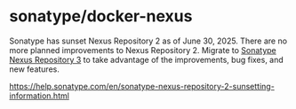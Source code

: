 # sonatype/docker-nexus

Sonatype has sunset Nexus Repository 2 as of June 30, 2025. There are no more planned improvements to Nexus 
Repository 2. Migrate to [Sonatype Nexus Repository 3](https://help.sonatype.com/en/sonatype-nexus-repository.html) to take advantage of the improvements, bug fixes, and new features.

https://help.sonatype.com/en/sonatype-nexus-repository-2-sunsetting-information.html
